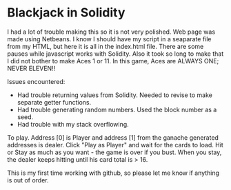 # Blackjack in Solidity

I had a lot of trouble making this so it is not very polished. 
Web page was made using Netbeans.
I know I should have my script in a seaparate file from my HTML, but here it is all in the index.html file.
There are some pauses while javascript works with Solidity. 
Also it took so long to make that I did not bother to make Aces 1 or 11. In this game, Aces are ALWAYS ONE; NEVER ELEVEN!!

Issues encountered:
- Had trouble returning values from Solidity. Needed to revise to make separate getter functions.
- Had trouble generating random numbers. Used the block number as a seed.
- Had trouble with my stack overflowing.

To play.
Address [0] is Player and address [1] from the ganache generated addresses is dealer.
Click "Play as Player" and wait for the cards to load.
Hit or Stay as much as you want - the game is over if you bust.
When you stay, the dealer keeps hitting until his card total is > 16.

This is my first time working with github, so please let me know if anything is out of order.
